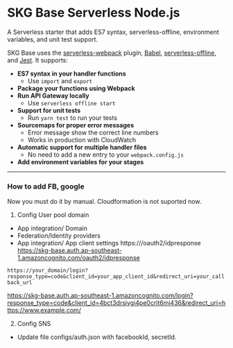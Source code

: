 # SKG Base Serverless Node.js

A Serverless starter that adds ES7 syntax, serverless-offline, environment variables, and unit test support.

SKG Base uses the [serverless-webpack](https://github.com/serverless-heaven/serverless-webpack) plugin, [Babel](https://babeljs.io), [serverless-offline](https://github.com/dherault/serverless-offline), and [Jest](https://facebook.github.io/jest/). It supports:

- **ES7 syntax in your handler functions**
  - Use `import` and `export`
- **Package your functions using Webpack**
- **Run API Gateway locally**
  - Use `serverless offline start`
- **Support for unit tests**
  - Run `yarn test` to run your tests
- **Sourcemaps for proper error messages**
  - Error message show the correct line numbers
  - Works in production with CloudWatch
- **Automatic support for multiple handler files**
  - No need to add a new entry to your `webpack.config.js`
- **Add environment variables for your stages**

---

### How to add FB, google
Now you must do it by manual. Cloudformation is not suported now.
1. Config User pool domain

  - App integration/ Domain
  - Federation/Identity providers
  - App integration/ App client settings
  https://<your-user-pool-domain>/oauth2/idpresponse
  https://skg-base.auth.ap-southeast-1.amazoncognito.com/oauth2/idpresponse

```https://your_domain/login?response_type=code&client_id=your_app_client_id&redirect_uri=your_callback_url```

  https://skg-base.auth.ap-southeast-1.amazoncognito.com/login?response_type=code&client_id=4bct3drsjvgi4pe0crit6mj436&redirect_uri=https://www.example.com/


2. Config SNS

  - Update file configs/auth.json with facebookId, secretId.
